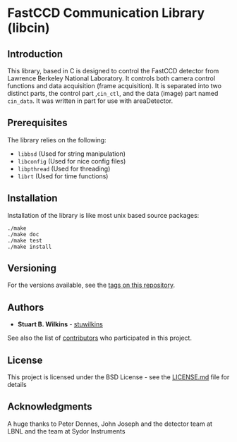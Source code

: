 FastCCD Communication Library (libcin)
======================================

Introduction
------------

This library, based in C is designed to control the FastCCD detector from
Lawrence Berkeley National Laboratory. It controls both camera control functions
and data acquisition (frame acquisition). It is separated into two distinct
parts, the control part ,`cin_ctl`, and the data (image) part named `cin_data`.
It was written in part for use with areaDetector.

Prerequisites
-------------

The library relies on the following:

* `libbsd` (Used for string manipulation)
* `libconfig` (Used for nice config files)
* `libpthread` (Used for threading)
* `librt` (Used for time functions)

Installation
------------

Installation of the library is like most unix based source packages:

```
./make
./make doc
./make test
./make install
```

Versioning
----------

For the versions available, see the [tags on this
repository](https://github.com/NSLS-II/libcin/tags). 


Authors
-------

* **Stuart B. Wilkins** - [stuwilkins](https://github.com/stuwilkins)

See also the list of
[contributors](https://github.com/NSLS-II/libcin/contributors) who participated
in this project.


License
-------

This project is licensed under the BSD License - see the
[LICENSE.md](http://github.com/NSLS-II/libcin/blob/master/LICENSE.md) file for details

Acknowledgments
---------------

A huge thanks to Peter Dennes, John Joseph and the detector team at LBNL and
the team at Sydor Instruments


